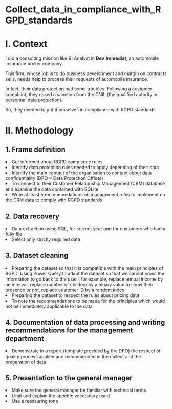 # Collect_data_in_compliance_with_RGPD_standards

<h1>I. Context</h1>

I did a consulting mission like BI Analyst in **Dev'Immediat**, an automobile insurance broker company.

This firm, whose job is to do business development and margin on contracts sells, needs help to process their requests of automobile insurance.

In fact, their data protection had some troubles. Following a customer complaint, they risked a sanction from the CNIL (the qualified autority in personnal data protection).

So, they needed to put themselves in compliance with RGPD standards.

<h1>II. Methodology</h1>
  <h2>1. Frame definition</h2>
    <li>Get informed about RGPD compiance rules</li>
    <li>Identify data protection rules needed to apply depending of their data</li>
    <li>Identify the main contact of the organisation to contact about data confidentiality (DPO = Data Protection Officer)</li>
    <li>To connect to their Customer Relationship Management (CRM) database and examine the data contained with SQLite</li>
    <li>Write at least 5 recommendations on management rules to implement on the CRM data to comply with RGPD standards</li>

  <h2>2. Data recovery</h2>
    <li>Data extraction using SQL, for current year and for customers who had a fully file</li>
    <li>Select only strictly required data</li>
    
  <h2>3. Dataset cleaning</h2>
    <li>Preparing the dataset so that it is compatible with the main principles of RGPD. Using Power Query to adapt the dataset so that we         cannot cross the information to go back to the user ( for example, replace annual income by an interval, replace number of       children by a binary value to show their presence or not, replace customer ID by a random index</li>
    <li>Preparing the dataset to respect the rules about pricing data</li>
    <li>To note the recommendations to be made for the principles which would not be immediately applicable to the data</li>

  <h2>4. Documentation of data processing and writing recommendations for the management department</h2>
    <li>Demonstrate in a report (template provided by the DPO) the respect of quality process applied and recommended in the collect and the preparation of data</li>

  <h2>5. Presentation to the general manager</h2>
    <li>Make sure the general manager be familiar with technical terms</li>
    <li>Limit and explain the specific vocabulary used</li>
    <li>Use a reassuring tone</li>
